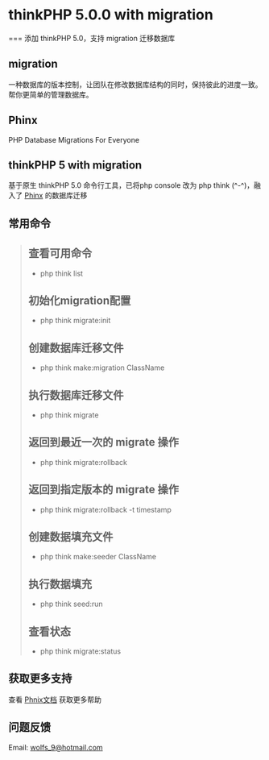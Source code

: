 # thinkPHP 5.0.0 with migration
===
添加 thinkPHP 5.0，支持 migration 迁移数据库

migration
---------- 
一种数据库的版本控制，让团队在修改数据库结构的同时，保持彼此的进度一致。帮你更简单的管理数据库。

Phinx
-------
PHP Database Migrations For Everyone

thinkPHP 5 with migration
-------
基于原生 thinkPHP 5.0 命令行工具，已将php console 改为 php think (^-^)，融入了 [Phinx](https://phinx.org/) 的数据库迁移

常用命令
-------
> ## 查看可用命令
>  + php think list
>
> ## 初始化migration配置
>  + php think migrate:init
>
> ## 创建数据库迁移文件 
>  + php think make:migration ClassName
> 
> ## 执行数据库迁移文件
>  + php think migrate
>
> ## 返回到最近一次的 migrate 操作
>  + php think migrate:rollback
> ## 返回到指定版本的 migrate 操作
>  + php think migrate:rollback -t timestamp
>
> ## 创建数据填充文件
>  + php think make:seeder ClassName
>
> ## 执行数据填充
>  + php think seed:run
>
> ## 查看状态
>  + php think migrate:status

获取更多支持
-----
查看 [Phnix文档](http://docs.phinx.org/en/latest) 获取更多帮助

问题反馈
----
 Email: wolfs_9@hotmail.com
